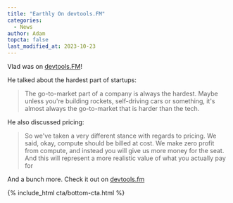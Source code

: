 ```yaml
---
title: "Earthly On devtools.FM"
categories:
  - News
author: Adam
topcta: false
last_modified_at: 2023-10-23
---
```


Vlad was on [devtools.FM](https://www.devtools.fm/episode/71)!

He talked about the hardest part of startups:

> The go-to-market part of a company is always the hardest. Maybe unless you're building rockets, self-driving cars or something, it's almost always the go-to-market that is harder than the tech.

He also discussed pricing:

> So we've taken a very different stance with regards to pricing. We said, okay, compute should be billed at cost. We make zero profit from compute, and instead you will give us more money for the seat. And this will represent a more realistic value of what you actually pay for

And a bunch more. Check it out on [devtools.fm](https://www.devtools.fm/episode/71)

{% include_html cta/bottom-cta.html %}

